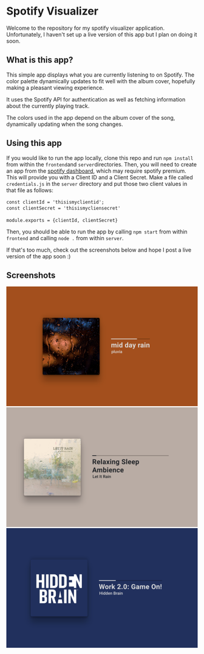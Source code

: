 # Spotify Visualizer
Welcome to the repository for my spotify visualizer application. Unfortunately, I haven't
set up a live version of this app but I plan on doing it soon. 

## What is this app?
This simple app displays what you are currently listening to on Spotify. The color palette dynamically updates to fit well with the album cover, hopefully making a pleasant viewing experience.

It uses the Spotify API for authentication as well as fetching information about the currently playing track. 

The colors used in the app depend on the album cover of the song, dynamically updating when the song changes.

## Using this app
If you would like to run the app locally, clone this repo and run `npm install` from within the `frontend`and `server`directories. Then, you will need to create an app from the [spotify dashboard](https://developer.spotify.com/dashboard/applications), which may require spotify premium. This will provide you with a Client ID and a Client Secret. Make a file called `credentials.js` in the `server` directory and put
those two client values in that file as follows:
````
const clientId = 'thisismyclientid';
const clientSecret = 'thisismycliensecret'

module.exports = {clientId, clientSecret}
````

Then, you should be able to run the app by calling `npm start` from within `frontend` and calling `node .` from within `server`.

If that's too much, check out the screenshots below and hope I post a live version of the app soon :)

## Screenshots
![](./screenshots/rain2.png)
![](./screenshots/rain.png)
![](./screenshots/hiddenbrain.png)